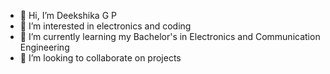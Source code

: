 - 👋 Hi, I’m Deekshika G P
- 👀 I’m interested in electronics and coding
- 🌱 I’m currently learning my Bachelor's in Electronics and Communication Engineering
- 💞️ I’m looking to collaborate on projects

<!---
Deekshika1605/Deekshika1605 is a ✨ special ✨ repository because its `README.md` (this file) appears on your GitHub profile.
You can click the Preview link to take a look at your changes.
--->
